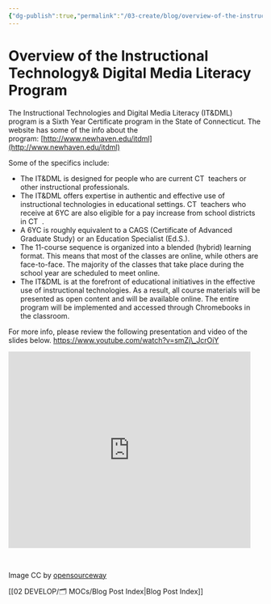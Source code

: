 ```yaml
---
{"dg-publish":true,"permalink":"/03-create/blog/overview-of-the-instructional-technology-and-digital-media-literacy-program/","title":"Overview of the Instructional Technology& Digital Media Literacy (IT&DML) Program","tags":["itdml"]}
---
```


# Overview of the Instructional Technology& Digital Media Literacy Program

The Instructional Technologies and Digital Media Literacy (IT&DML) program is a Sixth Year Certificate program in the State of Connecticut. The website has some of the info about the program: [http://www.newhaven.edu/itdml](http://www.newhaven.edu/itdml)

Some of the specifics include:

- The IT&DML is designed for people who are current CT  teachers or other instructional professionals.
- The IT&DML offers expertise in authentic and effective use of instructional technologies in educational settings. CT  teachers who receive at 6YC are also eligible for a pay increase from school districts in CT  .
- A 6YC is roughly equivalent to a CAGS (Certificate of Advanced Graduate Study) or an Education Specialist (Ed.S.).
- The 11-course sequence is organized into a blended (hybrid) learning format. This means that most of the classes are online, while others are face-to-face. The majority of the classes that take place during the school year are scheduled to meet online.
- The IT&DML is at the forefront of educational initiatives in the effective use of instructional technologies. As a result, all course materials will be presented as open content and will be available online. The entire program will be implemented and accessed through Chromebooks in the classroom.

For more info, please review the following presentation and video of the slides below. https://www.youtube.com/watch?v=smZj\_JcrOiY

<iframe src="https://docs.google.com/presentation/d/1hdlxlpKuU4_ralxRDddHZoajgLNuA4LKJElNWntxKNY/embed?start=false&amp;loop=false&amp;delayms=3000" height="389" width="480" allowfullscreen="true" frameborder="0"></iframe>

 

Image CC by [opensourceway](https://www.flickr.com/photos/opensourceway/6555465931/)

[[02 DEVELOP/🗂️ MOCs/Blog Post Index\|Blog Post Index]]